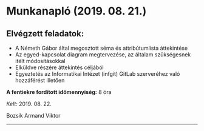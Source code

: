 # Munkanapló (2019. 08. 21.)

## Elvégzett feladatok:

* A Németh Gábor által megosztott séma és attribútumlista áttekintése
* Az egyed-kapcsolat diagram megtervezése, az általam szükségesnek itélt módosításokkal
* Elküldve részére áttekintés céljából
* Egyeztetés az Informatikai Intézet (infgit) GitLab szerveréhez való hozzáférést illetően

**A fentiekre fordított időmennyiség:** 8 óra


*Kelt:* 2019. 08. 22. 

Bozsik Armand Viktor

---